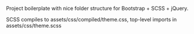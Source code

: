 Project boilerplate with nice folder structure for Bootstrap + SCSS + jQuery.

SCSS compiles to assets/css/compiled/theme.css, top-level imports in assets/css/theme.scss
